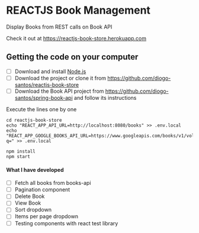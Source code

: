 # REACTJS Book Management
Display Books from REST calls on Book API

Check it out at https://reactjs-book-store.herokuapp.com

## Getting the code on your computer
- [ ] Download and install <a href="https://nodejs.org/en/download/" target="_blank">Node.js</a>
- [ ] Download the project or clone it from https://github.com/diogo-santos/reactjs-book-store
- [ ] Download the Book API project from https://github.com/diogo-santos/spring-book-api and follow its instructions

Execute the lines one by one
```
cd reactjs-book-store
echo "REACT_APP_API_URL=http://localhost:8080/books" >> .env.local
echo "REACT_APP_GOOGLE_BOOKS_API_URL=https://www.googleapis.com/books/v1/volumes?q=" >> .env.local
```

```
npm install
npm start
```

#### What I have developed
- [ ] Fetch all books from books-api
- [ ] Pagination component
- [ ] Delete Book
- [ ] View Book
- [ ] Sort dropdown
- [ ] Items per page dropdown
- [ ] Testing components with react test library
